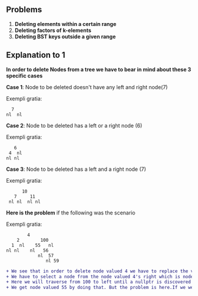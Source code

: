 ## Problems
1. **Deleting elements within a certain range**
2. **Deleting factors of k-elements** 
3. **Deleting BST keys outside a given range**

## Explanation to 1
**In order to delete Nodes from a tree we have to bear in mind about these 3 specific cases** 

**Case 1**: Node to be deleted doesn't have any left and right node(7)  

Exempli gratia:
   
      7
    nl  nl
   
**Case 2**: Node to be deleted has a left or a right node (6)  


Exempli gratia:

       6   
     4  nl  
    nl nl   
 
**Case 3**: Node to be deleted has a left and a right node (7) 

Exempli gratia:

     
          10
       7     11 
     nl nl  nl nl

**Here is the problem** if the following was the scenario 

Exempli gratia:
         
            4
        2        100
      1  nl    55   nl
    nl nl    nl   56
                nl  57
                   nl 59
 
 ```diff
+ We see that in order to delete node valued 4 we have to replace the value 4 with some value greater or lesser than this. 
+ We have to select a node from the node valued 4's right which is node valued 100.
+ Here we will traverse from 100 to left until a nullptr is discovered to the nodes left.
+ We get node valued 55 by doing that. But the problem is here.If we were to remove node valued 55 we have to see if it has a subtree to it's right.
```
